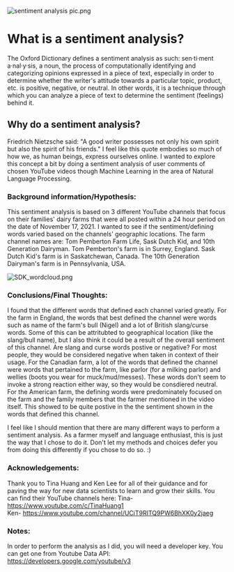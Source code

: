 ![sentiment analysis pic.png](https://github.com/jdickson207/final-project-/blob/master/visualizations/sentiment%20analysis%20pic.png?raw=true)



# What is a sentiment analysis?
The Oxford Dictionary defines a sentiment analysis as such: sen·ti·ment a·nal·y·sis, a noun, the process of computationally identifying and categorizing opinions expressed in a piece of text, especially in order to determine whether the writer's attitude towards a particular topic, product, etc. is positive, negative, or neutral. In other words, it is a technique through which you can analyze a piece of text to determine the sentiment (feelings) behind it.

## Why do a sentiment analysis?
Friedrich Nietzsche said: "A good writer possesses not only his own spirit but also the spirit of his friends." I feel like this quote embodies so much of how we, as human beings, express ourselves online. I wanted to explore this concept a bit by doing a sentiment analysis of user comments of chosen YouTube videos though Machine Learning in the area of Natural Language Processing.

### Background information/Hypothesis:
This sentiment analysis is based on 3 different YouTube channels that focus on their families' dairy farms that were all posted within a 24 hour period on the date of November 17, 2021. I wanted to see if the sentiment/defining words varied based on the channels' geographic locations. The farm channel names are: Tom Pemberton Farm Life, Sask Dutch Kid, and 10th Generation Dairyman. Tom Pemberton's farm is in Surrey, England. Sask Dutch Kid's farm is in Saskatchewan, Canada. The 10th Generation Dairyman's farm is in Pennsylvania, USA.


![SDK_wordcloud.png](https://github.com/jdickson207/final-project-/blob/master/visualizations/SDK_wordcloud.png?raw=true)


### Conclusions/Final Thoughts:
I found that the different words that defined each channel varied greatly. For the farm in England, the words that best defined the channel were words such as name of the farm's bull (Nigel) and a lot of British slang/curse words. Some of this can be attritubted to geographical location (like the slang/bull name), but I also think it could be a result of the overall sentiment of this channel. Are slang and curse words postive or negative? For most people, they would be considered negative when taken in context of their usage. 
For the Canadian farm, a lot of the words that defined the channel were words that pertained to the farm, like parlor (for a milking parlor) and wellies (boots you wear for muck/mud/messes). These words don't seem to invoke a strong reaction either way, so they would be consdiered neutral. 
For the American farm, the defining words were predominately focused on the farm and the family members that the farmer mentioned in the video itself. This showed to be quite postive in the the sentiment shown in the words that defined this channel.

I feel like I should mention that there are many different ways to perform a sentiment analysis. As a farmer myself and language enthusiast, this is just the way that I chose to do it. Don't let my methods and choices defer you from doing this differently if you chose to do so. :)


### Acknowledgements:
Thank you to Tina Huang and Ken Lee for all of their guidance and for paving the way for new data scientists to learn and grow their skills. You can find their YouTube channels here:
Tina- https://www.youtube.com/c/TinaHuang1  
Ken- https://www.youtube.com/channel/UCiT9RITQ9PW6BhXK0y2jaeg


### Notes:
In order to perform the analysis as I did, you will need a developer key. You can get one from Youtube Data API: https://developers.google.com/youtube/v3



